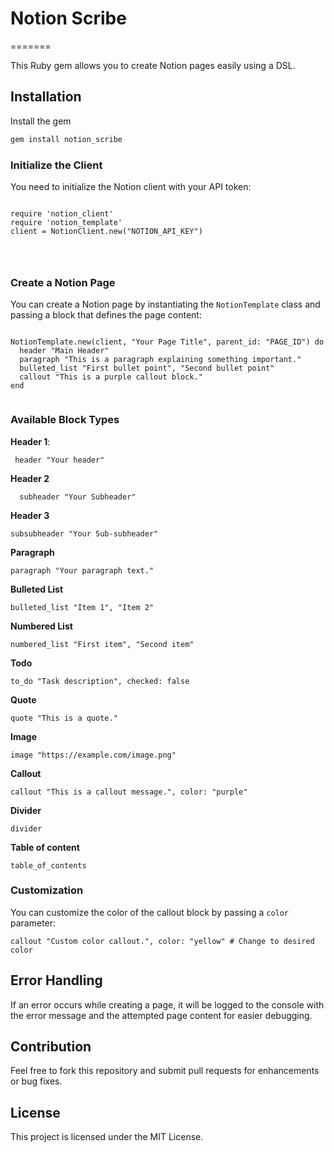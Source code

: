 
# Notion Scribe
=======


This Ruby gem allows you to create Notion pages easily using a DSL.

## Installation

Install the gem 
```bash
gem install notion_scribe

```

### Initialize the Client

You need to initialize the Notion client with your API token:

```

require 'notion_client'
require 'notion_template'
client = NotionClient.new("NOTION_API_KEY")
    



```

### Create a Notion Page

You can create a Notion page by instantiating the `NotionTemplate` class and passing a block that defines the page content:


```

NotionTemplate.new(client, "Your Page Title", parent_id: "PAGE_ID") do
  header "Main Header"
  paragraph "This is a paragraph explaining something important."
  bulleted_list "First bullet point", "Second bullet point"
  callout "This is a purple callout block."
end


```

### Available Block Types

**Header 1**:
  
     header "Your header"

**Header 2**

      subheader "Your Subheader"
**Header 3**

    subsubheader "Your Sub-subheader"
**Paragraph**

    paragraph "Your paragraph text."
**Bulleted List**

    bulleted_list "Item 1", "Item 2"

**Numbered List**

    numbered_list "First item", "Second item"

**Todo**

    to_do "Task description", checked: false
**Quote**

    quote "This is a quote."

**Image**

    image "https://example.com/image.png"

**Callout**

    callout "This is a callout message.", color: "purple"

**Divider**

    divider

**Table of content**

    table_of_contents
### Customization

You can customize the color of the callout block by passing a `color` parameter:

    callout "Custom color callout.", color: "yellow" # Change to desired color
## Error Handling

If an error occurs while creating a page, it will be logged to the console with the error message and the attempted page content for easier debugging.

## Contribution

Feel free to fork this repository and submit pull requests for enhancements or bug fixes.

## License

This project is licensed under the MIT License.
